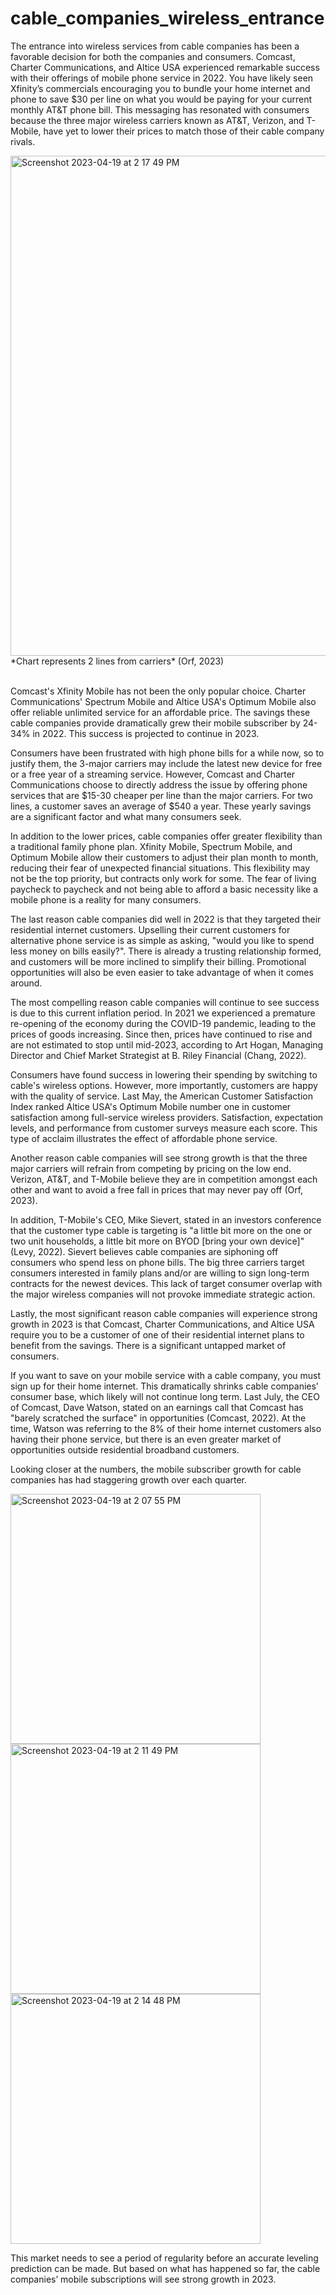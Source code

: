 # cable_companies_wireless_entrance

The entrance into wireless services from cable companies has been a favorable decision for both the companies and consumers. Comcast, Charter Communications, and Altice USA experienced remarkable success with their offerings of mobile phone service in 2022. You have likely seen Xfinity’s commercials encouraging you to bundle your home internet and phone to save $30 per line on what you would be paying for your current monthly AT&T phone bill. This messaging has resonated with consumers because the three major wireless carriers known as AT&T, Verizon, and T-Mobile, have yet to lower their prices to match those of their cable company rivals.

<img width="800" alt="Screenshot 2023-04-19 at 2 17 49 PM" src="https://user-images.githubusercontent.com/121827009/233164707-32be1872-553e-47e7-8d6a-04d5650899b6.png">
*Chart represents 2 lines from carriers* (Orf, 2023)
<br></br>

Comcast's Xfinity Mobile has not been the only popular choice. Charter Communications' Spectrum Mobile and Altice USA's Optimum Mobile also offer reliable unlimited service for an affordable price. The savings these cable companies provide dramatically grew their mobile subscriber by 24-34% in 2022. This success is projected to continue in 2023. 
  
Consumers have been frustrated with high phone bills for a while now, so to justify them, the 3-major carriers may include the latest new device for free or a free year of a streaming service. However, Comcast and Charter Communications choose to directly address the issue by offering phone services that are $15-30 cheaper per line than the major carriers. For two lines, a customer saves an average of $540 a year. These yearly savings are a significant factor and what many consumers seek.

In addition to the lower prices, cable companies offer greater flexibility than a traditional family phone plan. Xfinity Mobile, Spectrum Mobile, and Optimum Mobile allow their customers to adjust their plan month to month, reducing their fear of unexpected financial situations. This flexibility may not be the top priority, but contracts only work for some. The fear of living paycheck to paycheck and not being able to afford a basic necessity like a mobile phone is a reality for many consumers.
 
The last reason cable companies did well in 2022 is that they targeted their residential internet customers. Upselling their current customers for alternative phone service is as simple as asking, "would you like to spend less money on bills easily?". There is already a trusting relationship formed, and customers will be more inclined to simplify their billing. Promotional opportunities will also be even easier to take advantage of when it comes around.
 
The most compelling reason cable companies will continue to see success is due to this current inflation period. In 2021 we experienced a premature re-opening of the economy during the COVID-19 pandemic, leading to the prices of goods increasing. Since then, prices have continued to rise and are not estimated to stop until mid-2023, according to Art Hogan, Managing Director and Chief Market Strategist at B. Riley Financial (Chang, 2022).
 
Consumers have found success in lowering their spending by switching to cable's wireless options. However, more importantly, customers are happy with the quality of service. Last May, the American Customer Satisfaction Index ranked Altice USA's Optimum Mobile number one in customer satisfaction among full-service wireless providers. Satisfaction, expectation levels, and performance from customer surveys measure each score. This type of acclaim illustrates the effect of affordable phone service.
 
Another reason cable companies will see strong growth is that the three major carriers will refrain from competing by pricing on the low end. Verizon, AT&T, and T-Mobile believe they are in competition amongst each other and want to avoid a free fall in prices that may never pay off (Orf, 2023).
 
In addition, T-Mobile's CEO, Mike Sievert, stated in an investors conference that the customer type cable is targeting is "a little bit more on the one or two unit households, a little bit more on BYOD [bring your own device]" (Levy, 2022). Sievert believes cable companies are siphoning off consumers who spend less on phone bills. The big three carriers target consumers interested in family plans and/or are willing to sign long-term contracts for the newest devices. This lack of target consumer overlap with the major wireless companies will not provoke immediate strategic action.
 
Lastly, the most significant reason cable companies will experience strong growth in 2023 is that Comcast, Charter Communications, and Altice USA require you to be a customer of one of their residential internet plans to benefit from the savings. There is a significant untapped market of consumers.

If you want to save on your mobile service with a cable company, you must sign up for their home internet. This dramatically shrinks cable companies' consumer base, which likely will not continue long term. Last July, the CEO of Comcast, Dave Watson, stated on an earnings call that Comcast has "barely scratched the surface" in opportunities (Comcast, 2022). At the time, Watson was referring to the 8% of their home internet customers also having their phone service, but there is an even greater market of opportunities outside residential broadband customers.

Looking closer at the numbers, the mobile subscriber growth for cable companies has had staggering growth over each quarter.

<img width="400" alt="Screenshot 2023-04-19 at 2 07 55 PM" src="https://user-images.githubusercontent.com/121827009/233162731-433d4bb6-d68f-4121-b994-ce391550bfdd.png"> <img width="400" alt="Screenshot 2023-04-19 at 2 11 49 PM" src="https://user-images.githubusercontent.com/121827009/233163451-16e98e1f-b419-4967-a0ff-ada35ac335d4.png">
<img width="400" alt="Screenshot 2023-04-19 at 2 14 48 PM" src="https://user-images.githubusercontent.com/121827009/233164027-9ecca6ad-ef48-4bdc-a163-74a358df1975.png">

This market needs to see a period of regularity before an accurate leveling prediction can be made. But based on what has happened so far, the cable companies’ mobile subscriptions will see strong growth in 2023.
